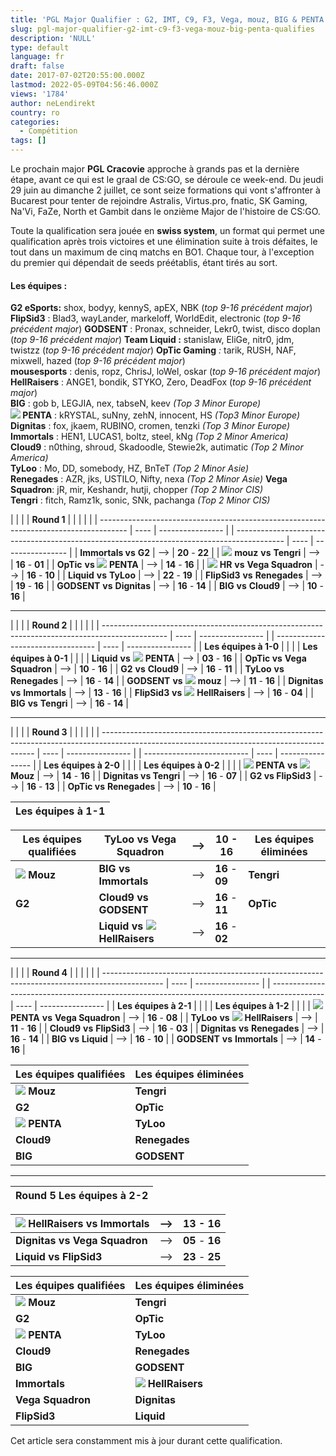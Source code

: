 ```yaml
---
title: 'PGL Major Qualifier : G2, IMT, C9, F3, Vega, mouz, BIG & PENTA qualifiés'
slug: pgl-major-qualifier-g2-imt-c9-f3-vega-mouz-big-penta-qualifies
description: 'NULL'
type: default
language: fr
draft: false
date: 2017-07-02T20:55:00.000Z
lastmod: 2022-05-09T04:56:46.000Z
views: '1784'
author: neLendirekt
country: ro
categories:
  - Compétition
tags: []
---
```

Le prochain major **PGL Cracovie** approche à grands pas et la dernière étape, avant ce qui est le graal de CS:GO, se déroule ce week-end. Du jeudi 29 juin au dimanche 2 juillet, ce sont seize formations qui vont s'affronter à Bucarest pour tenter de rejoindre Astralis, Virtus.pro, fnatic, SK Gaming, Na'Vi, FaZe, North et Gambit dans le onzième Major de l'histoire de CS:GO.

Toute la qualification sera jouée en **swiss system**, un format qui permet une qualification après trois victoires et une élimination suite à trois défaites, le tout dans un maximum de cinq matchs en BO1\. Chaque tour, à l'exception du premier qui dépendait de seeds préétablis, étant tirés au sort.

#### **Les équipes :**

**G2 eSports:** shox, bodyy, kennyS, apEX, NBK (_top 9-16 précédent major_)  
**FlipSid3** : Blad3, wayLander, markeloff, WorldEdit, electronic (_top 9-16 précédent major_) **GODSENT** : Pronax, schneider, Lekr0, twist, disco doplan (_top 9-16 précédent major_) **Team Liquid :** stanislaw, EliGe, nitr0, jdm, twistzz (_top 9-16 précédent major_) **OpTic Gaming** _:_ tarik, RUSH, NAF, mixwell, hazed (_top 9-16 précédent major_)   
**mousesports** : denis, ropz, ChrisJ, loWel, oskar (_top 9-16 précédent major_)  
**HellRaisers** : ANGE1, bondik, STYKO, Zero, DeadFox (_top 9-16 précédent major_)  
**BIG** : gob b, LEGJIA, nex, tabseN, keev _(Top 3 Minor Europe)_  
**![](/storage/countries/flag/europe_flag_580d21b984714.gif) PENTA** : kRYSTAL, suNny, zehN, innocent, HS _(Top3 Minor Europe)_  
**Dignitas** : fox, jkaem, RUBINO, cromen, tenzki _(Top 3 Minor Europe)_  
**Immortals** : HEN1, LUCAS1, boltz, steel, kNg _(Top 2 Minor America)_  
**Cloud9** : n0thing, shroud, Skadoodle, Stewie2k, autimatic _(Top 2 Minor America)_  
**TyLoo** : Mo, DD, somebody, HZ, BnTeT _(Top 2 Minor Asie)_  
**Renegades** : AZR, jks, USTILO, Nifty, nexa _(Top 2 Minor Asie)_ 
**Vega Squadron**: jR, mir, Keshandr, hutji, chopper _(Top 2 Minor CIS)_  
**Tengri** : fitch, Ramz1k, sonic, SNk, pachanga _(Top 2 Minor CIS)_

| |                                                                                     |      | **Round 1**      |  |                                                                                            |      |                  |
| ------------------------------------------------------------------------------------- | ---- | ---------------- |  | ------------------------------------------------------------------------------------------ | ---- | ---------------- |
| **Immortals vs** **G2**                                                               | \--> | **20** \- **22** |  | ![](/storage/countries/flag/europe_flag_580d21b984714.gif) **mouz** **vs** **Tengri**      | \--> | **16** \- **01** |
| **OpTic** **vs ![](/storage/countries/flag/europe_flag_580d21b984714.gif)** **PENTA** | \--> | **14** \- **16** |  | ![](/storage/countries/flag/europe_flag_580d21b984714.gif) **HR** **vs** **Vega Squadron** | \--> | **16** \- **10** |
| **Liquid** **vs** **TyLoo**                                                           | \--> | **22** \- **19** |  | **FlipSid3** **vs** **Renegades**                                                          | \--> | **19** \- **16** |
| **GODSENT** **vs** **Dignitas**                                                       | \--> | **16** \- **14** |  | **BIG** **vs** **Cloud9**                                                                  | \--> | **10** \- **16** |

---

| |                                                                                              |      | **Round 2**      |  |                                   |      |                  |
| ---------------------------------------------------------------------------------------------- | ---- | ---------------- |  | --------------------------------- | ---- | ---------------- |
| **Les équipes à 1-0**                                                                          |      |                  |  | **Les équipes à 0-1**             |      |                  |
| **Liquid** **vs** **![](/storage/countries/flag/europe_flag_580d21b984714.gif)** **PENTA**     | \--> | **03** \- **16** |  | **OpTic vs** **Vega Squadron**    | \--> | **10** \- **16** |
| **G2** **vs** **Cloud9**                                                                       | \--> | **16** \- **11** |  | **TyLoo** **vs** **Renegades**    | \--> | **16** \- **14** |
| **GODSENT** **vs** ![](/storage/countries/flag/europe_flag_580d21b984714.gif) **mouz**         | \--> | **11** \- **16** |  | **Dignitas** **vs** **Immortals** | \--> | **13** \- **16** |
| **FlipSid3** **vs** ![](/storage/countries/flag/europe_flag_580d21b984714.gif) **HellRaisers** | \--> | **16** \- **04** |  | **BIG** **vs** **Tengri**         | \--> | **16** \- **14** |

---

| |                                                                                                                                           |      | **Round 3**      |  |                            |      |                  |
| ------------------------------------------------------------------------------------------------------------------------------------------- | ---- | ---------------- |  | -------------------------- | ---- | ---------------- |
| **Les équipes à 2-0**                                                                                                                       |      |                  |  | **Les équipes à 0-2**      |      |                  |
| **![](/storage/countries/flag/europe_flag_580d21b984714.gif) PENTA** **vs ![](/storage/countries/flag/europe_flag_580d21b984714.gif) Mouz** | \--> | **14** \- **16** |  | **Dignitas vs Tengri**     | \--> | **16** \- **07** |
| **G2 vs FlipSid3**                                                                                                                          | \--> | **16** \- **13** |  | **OpTic vs** **Renegades** | \--> | **10** \- **16** |

| **Les équipes à 1-1** |
| --------------------- |

| **Les équipes qualifiées**                                                              | **TyLoo vs** **Vega Squadron** | \-->             | **10** \- **16** | **Les équipes éliminées** |
| --------------------------------------------------------------------------------------- | ------------------------------ | ---------------- | ---------------- | ------------------------- |
| **![](/storage/countries/flag/europe_flag_580d21b984714.gif) Mouz**                     | **BIG vs Immortals**           | \-->             | **16** \- **09** | **Tengri**                |
| **G2**                                                                                  | **Cloud9 vs GODSENT**          | \-->             | **16** \- **11** | **OpTic**                 |
| |  **Liquid vs ![](/storage/countries/flag/europe_flag_580d21b984714.gif) HellRaisers** | \-->                           | **16** \- **02** |                  |                           |

---

| |                                                                                             |      | **Round 4**      |  |                                                                                             |      |                  |
| --------------------------------------------------------------------------------------------- | ---- | ---------------- |  | ------------------------------------------------------------------------------------------- | ---- | ---------------- |
| **Les équipes à 2-1**                                                                         |      |                  |  | **Les équipes à 1-2**                                                                       |      |                  |
| ![](/storage/countries/flag/europe_flag_580d21b984714.gif) **PENTA** **vs** **Vega Squadron** | \--> | **16** \- **08** |  | **TyLoo** **vs** ![](/storage/countries/flag/europe_flag_580d21b984714.gif) **HellRaisers** | \--> | **11** \- **16** |
| **Cloud9** **vs** **FlipSid3**                                                                | \--> | **16** \- **03** |  | **Dignitas** **vs** **Renegades**                                                           | \--> | **16** \- **14** |
| **BIG** **vs** **Liquid**                                                                     | \--> | **16** \- **10** |  | **GODSENT** **vs** **Immortals**                                                            | \--> | **14** \- **16** |

| **Les équipes qualifiées**                                           | **Les équipes éliminées** |
| -------------------------------------------------------------------- | ------------------------- |
| **![](/storage/countries/flag/europe_flag_580d21b984714.gif) Mouz**  | **Tengri**                |
| **G2**                                                               | **OpTic**                 |
| **![](/storage/countries/flag/europe_flag_580d21b984714.gif) PENTA** | **TyLoo**                 |
| **Cloud9**                                                           | **Renegades**             |
| **BIG**                                                              | **GODSENT**               |

---

| **Round 5** **Les équipes à 2-2** |
| --------------------------------- |

| ![](/storage/countries/flag/europe_flag_580d21b984714.gif) **HellRaisers** **vs Immortals** | \--> | **13** \- **16** |
| ------------------------------------------------------------------------------------------- | ---- | ---------------- |
| **Dignitas** **vs Vega Squadron**                                                           | \--> | **05** \- **16** |
| **Liquid** **vs FlipSid3**                                                                  | \--> | **23** \- **25** |

| **Les équipes qualifiées**                                           | **Les équipes éliminées**                                                  |
| -------------------------------------------------------------------- | -------------------------------------------------------------------------- |
| **![](/storage/countries/flag/europe_flag_580d21b984714.gif) Mouz**  | **Tengri**                                                                 |
| **G2**                                                               | **OpTic**                                                                  |
| **![](/storage/countries/flag/europe_flag_580d21b984714.gif) PENTA** | **TyLoo**                                                                  |
| **Cloud9**                                                           | **Renegades**                                                              |
| **BIG**                                                              | **GODSENT**                                                                |
| **Immortals**                                                        | **![](/storage/countries/flag/europe_flag_580d21b984714.gif) HellRaisers** |
| **Vega Squadron**                                                    | **Dignitas**                                                               |
| **FlipSid3**                                                         | **Liquid**                                                                 |

Cet article sera constamment mis à jour durant cette qualification.
